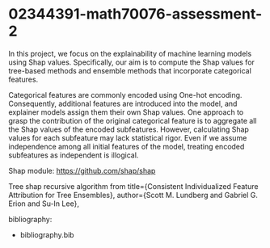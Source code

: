 # 02344391-math70076-assessment-2

In this project, we focus on the explainability of machine learning models using Shap values. Specifically, our aim is to compute the Shap values for tree-based methods and ensemble methods that incorporate categorical features. 

Categorical features are commonly encoded using One-hot encoding. Consequently, additional features are introduced into the model, and explainer models assign them their own Shap values. One approach to grasp the contribution of the original categorical feature is to aggregate all the Shap values of the encoded subfeatures. However, calculating Shap values for each subfeature may lack statistical rigor. Even if we assume independence among all initial features of the model, treating encoded subfeatures as independent is illogical.

Shap module: 
https://github.com/shap/shap

Tree shap recursive algorithm from 
title={Consistent Individualized Feature Attribution for Tree Ensembles}, 
author={Scott M. Lundberg and Gabriel G. Erion and Su-In Lee},

bibliography:
  - bibliography.bib